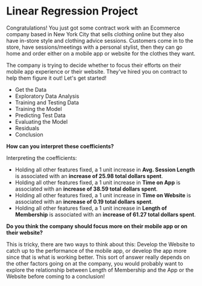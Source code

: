 # Linear Regression Project
Congratulations! You just got some contract work with an Ecommerce company based in New York City that sells clothing online but they also have in-store style and clothing advice sessions. Customers come in to the store, have sessions/meetings with a personal stylist, then they can go home and order either on a mobile app or website for the clothes they want.

The company is trying to decide whether to focus their efforts on their mobile app experience or their website. They've hired you on contract to help them figure it out! Let's get started!

* Get the Data
* Exploratory Data Analysis
* Training and Testing Data
* Training the Model
* Predicting Test Data
* Evaluating the Model
* Residuals
* Conclusion


**How can you interpret these coefficients?**

Interpreting the coefficients:

* Holding all other features fixed, a 1 unit increase in **Avg. Session Length** is associated with an **increase of 25.98 total dollars spent**.
* Holding all other features fixed, a 1 unit increase in **Time on App** is associated with an **increase of 38.59 total dollars spent**.
* Holding all other features fixed, a 1 unit increase in **Time on Website** is associated with an **increase of 0.19 total dollars spent**.
* Holding all other features fixed, a 1 unit increase in **Length of Membership** is associated with an **increase of 61.27 total dollars spent**.

**Do you think the company should focus more on their mobile app or on their website?**

This is tricky, there are two ways to think about this: Develop the Website to catch up to the performance of the mobile app, or develop the app more since that is what is working better. This sort of answer really depends on the other factors going on at the company, you would probably want to explore the relationship between Length of Membership and the App or the Website before coming to a conclusion!


